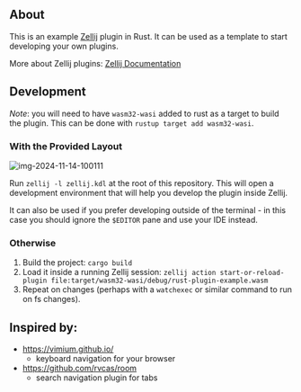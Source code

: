 ## About

This is an example [Zellij][zellij] plugin in Rust. It can be used as a template to start developing your own plugins.

More about Zellij plugins: [Zellij Documentation][docs]

[zellij]: https://github.com/zellij-org/zellij
[docs]: https://zellij.dev/documentation/plugins.html

## Development

*Note*: you will need to have `wasm32-wasi` added to rust as a target to build the plugin. This can be done with `rustup target add wasm32-wasi`.

### With the Provided Layout

![img-2024-11-14-100111](https://github.com/user-attachments/assets/e3bae15c-1f94-4d4a-acea-a036f8afdf67)


Run `zellij -l zellij.kdl` at the root of this repository. This will open a development environment that will help you develop the plugin inside Zellij.

It can also be used if you prefer developing outside of the terminal - in this case you should ignore the `$EDITOR` pane and use your IDE instead.

### Otherwise

1. Build the project: `cargo build`
2. Load it inside a running Zellij session: `zellij action start-or-reload-plugin file:target/wasm32-wasi/debug/rust-plugin-example.wasm`
3. Repeat on changes (perhaps with a `watchexec` or similar command to run on fs changes).


## Inspired by:

- https://vimium.github.io/
  - keyboard navigation for your browser
- https://github.com/rvcas/room
  - search navigation plugin for tabs
